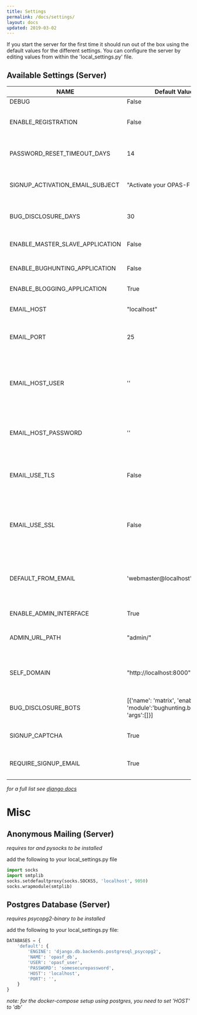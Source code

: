 ```yaml
---
title: Settings
permalink: /docs/settings/
layout: docs
updated: 2019-03-02
---
```


If you start the server for the first time it should run out of the box using the default values for the different settings. You can configure the server by editing values from within the 'local_settings.py' file.

## Available Settings (Server)


| NAME | Default Value | Description |
| -------- | -------- | -------- |
| DEBUG | False | Enable Debug |
| ENABLE_REGISTRATION | False | Enable registration of new user accounts |
| PASSWORD_RESET_TIMEOUT_DAYS | 14 | Token used for password reset is valid for X days |
| SIGNUP_ACTIVATION_EMAIL_SUBJECT | "Activate your OPAS-F Account" | E-Mail subject of the account registration email |
| BUG_DISCLOSURE_DAYS | 30 | Days until discovered bugs gets disclosed |
| ENABLE_MASTER_SLAVE_APPLICATION | False | Enable Master-Slave application |
| ENABLE_BUGHUNTING_APPLICATION | False | Enable Bughunting application |
| ENABLE_BLOGGING_APPLICATION | True | Enable Blogging application |
| EMAIL_HOST | "localhost" | The host to use for sending email. |
| EMAIL_PORT | 25 | Port to use for the SMTP server defined in EMAIL_HOST. |
| EMAIL_HOST_USER | '' | Username to use for the SMTP server defined in EMAIL_HOST. If empty, Django won’t attempt authentication.|
| EMAIL_HOST_PASSWORD | '' | Password to use for the SMTP server defined in EMAIL_HOST.|
| EMAIL_USE_TLS | False | Whether to use a TLS (secure) connection when talking to the SMTP server. |
| EMAIL_USE_SSL | False | Whether to use an implicit TLS (secure) connection when talking to the SMTP server. |
| DEFAULT_FROM_EMAIL | 'webmaster@localhost' | Default email address to use for various automated correspondence from the site manager(s). |
| ENABLE_ADMIN_INTERFACE | True | Enable admin interface |
| ADMIN_URL_PATH | "admin/" | Change admin url path to hide admin interface if needed |
| SELF_DOMAIN | "http://localhost:8000" | Domain which should be used by bug disclosure script |
| BUG_DISCLOSURE_BOTS | [{'name': 'matrix', 'enabled':False, 'module':'bughunting.bots.matrix', 'args':[]}] | List of dictionaries with settings for bot modules |
| SIGNUP_CAPTCHA | True | Enable to solve captcha on signup |
| REQUIRE_SIGNUP_EMAIL | True | Accounts only become active after email confirmation |


*for a full list see [django docs](https://docs.djangoproject.com/en/dev/ref/settings/)*
# Misc
## Anonymous Mailing (Server)
*requires tor and pysocks to be installed*

add the following to your local_settings.py file

```python
import socks
import smtplib
socks.setdefaultproxy(socks.SOCKS5, 'localhost', 9050)
socks.wrapmodule(smtplib)
```

## Postgres Database (Server)
*requires psycopg2-binary to be installed*

add the following to your local_settings.py file:

```python
DATABASES = {
    'default': {
        'ENGINE': 'django.db.backends.postgresql_psycopg2',
        'NAME': 'opasf_db',
        'USER': 'opasf_user',
        'PASSWORD': 'somesecurepassword',
        'HOST': 'localhost',
        'PORT': '',
    }
}

```

*note: for the docker-compose setup using postgres, you need to set 'HOST' to 'db'*